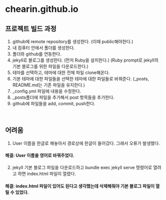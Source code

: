 # chearin.github.io
## 프로젝트 빌드 과정
1. github에 remote repository를 생성한다.
(이때 public해야한다.)
2. 내 컴퓨터 안에서 폴더를 생성한다.
3. 폴더와 github를 연동한다.
4. jekyll로 블로그를 생성한다.
(먼저 Ruby을 설치한다.)
(Ruby prompt로 jekyll의 기본 블로그를 위한 파일을 다운로드한다.)
5. 테마를 선택하고, 테마에 대한 전체 파일 clone해온다.
6. 기본 테마에 대한 파일들을 선택한 테마에 대한 파일들로 바꿔준다.
(_posts, README.md는 기존 파일을 유지한다.)
7. _config.yml 파일에 내용을 수정한다.
8. _posts폴더에 파일을 추가해서 post 항목들을 추가한다.
9. github에 파일들을 add, commit, push한다.
<br>

## 어려움
1. User 이름을 한글로 해놓아서 경로상에 한글이 들어갔다. 그래서 오류가 발생했다.
#### 해결: User 이름을 영어로 바꿔주었다.

2. jekyll 기본 블로그 파일을 다운로드하고 bundle exec jekyll serve 명령어로 열려고 하면 index.html 파일이 열렸다.
#### 해결: index.html 파일이 있어도 된다고 생각했는데 삭제해줘야 기본 블로그 파일이 열릴 수 있었다.
